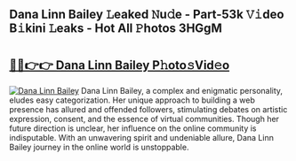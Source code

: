 ## Dana Linn Bailey 𝙻eaked 𝙽u𝚍e - Part-53k 𝚅𝚒deo B𝚒kini 𝙻eaks - Hot All 𝙿hotos 3HGgM

# <h2><a href="http://ld1i6t.urlbe.top/?page=Dana+Linn+Bailey">🔗🔗👉👉 Dana Linn Bailey P𝚑oto𝚜Vid𝚎o</a></h2>

[![Dana Linn Bailey](https://i.imgur.com/eBuTRDB.gif)](http://ld1i6t.urlbe.top/?page=Dana+Linn+Bailey)
Dana Linn Bailey, a complex and enigmatic personality, eludes easy categorization. Her unique approach to building a web presence has allured and offended followers, stimulating debates on artistic expression, consent, and the essence of virtual communities. Though her future direction is unclear, her influence on the online community is indisputable. With an unwavering spirit and undeniable allure, Dana Linn Bailey journey in the online world is unstoppable.
